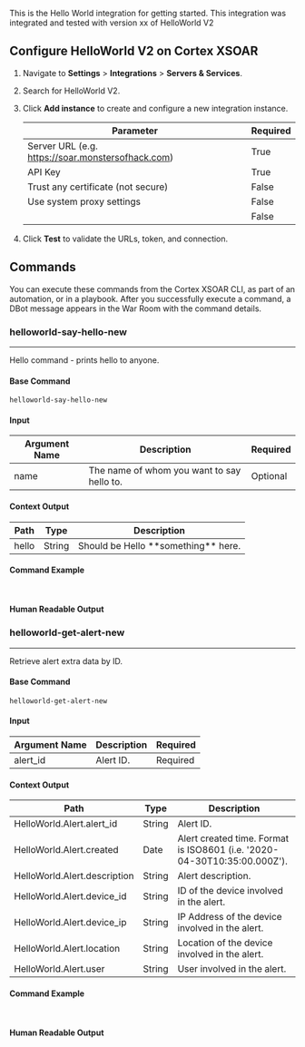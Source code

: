 This is the Hello World integration for getting started.
This integration was integrated and tested with version xx of HelloWorld V2
## Configure HelloWorld V2 on Cortex XSOAR

1. Navigate to **Settings** > **Integrations** > **Servers & Services**.
2. Search for HelloWorld V2.
3. Click **Add instance** to create and configure a new integration instance.

    | **Parameter** | **Required** |
    | --- | --- |
    | Server URL (e.g. https://soar.monstersofhack.com) | True |
    | API Key | True |
    | Trust any certificate (not secure) | False |
    | Use system proxy settings | False |
    |  | False |

4. Click **Test** to validate the URLs, token, and connection.
## Commands
You can execute these commands from the Cortex XSOAR CLI, as part of an automation, or in a playbook.
After you successfully execute a command, a DBot message appears in the War Room with the command details.
### helloworld-say-hello-new
***
Hello command - prints hello to anyone.


#### Base Command

`helloworld-say-hello-new`
#### Input

| **Argument Name** | **Description** | **Required** |
| --- | --- | --- |
| name | The name of whom you want to say hello to. | Optional | 


#### Context Output

| **Path** | **Type** | **Description** |
| --- | --- | --- |
| hello | String | Should be Hello \*\*something\*\* here. | 


#### Command Example
``` ```

#### Human Readable Output



### helloworld-get-alert-new
***
Retrieve alert extra data by ID.


#### Base Command

`helloworld-get-alert-new`
#### Input

| **Argument Name** | **Description** | **Required** |
| --- | --- | --- |
| alert_id | Alert ID. | Required | 


#### Context Output

| **Path** | **Type** | **Description** |
| --- | --- | --- |
| HelloWorld.Alert.alert_id | String | Alert ID. | 
| HelloWorld.Alert.created | Date | Alert created time. Format is ISO8601 \(i.e. '2020-04-30T10:35:00.000Z'\). | 
| HelloWorld.Alert.description | String | Alert description. | 
| HelloWorld.Alert.device_id | String | ID of the device involved in the alert. | 
| HelloWorld.Alert.device_ip | String | IP Address of the device involved in the alert. | 
| HelloWorld.Alert.location | String | Location of the device involved in the alert. | 
| HelloWorld.Alert.user | String | User involved in the alert. | 


#### Command Example
``` ```

#### Human Readable Output


